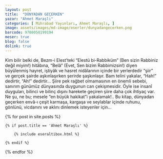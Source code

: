 ```yaml
---
layout: post
title:  "DÜNYADAN GEÇERKEN"
yazar: "Ahmet Maraşlı"
categories: [ Mihrabad Yayınları, Ahmet Maraşlı, ]
image: assets/images/md-image/eserler/dunyadangecerken.png
barcode: 9786058199194
meser: true
blog: false
dolink: true
---
```


Kim bilir belki de, Bezm-i Elest’teki “Elestü bi-Rabbiküm” (Ben sizin Rabbiniz değil miyim!) hitâbına, “Belâ” (Evet, Sen bizim Rabbimizsin!) diyen büyülenmiş hayret, iştiyâk ve hasret nidâlarının içinde bir yerlerdedir “şiir” ve gerçek şairde aşkınlaşırken şerirde şaşkınlaşır. Bam telini yakalar, “Hah!” dedirtir, “Ah!” dedirtir...
Şiire pek rağbet olmamasının en önemli sebebi, sanırım günümüz dünyasında duygunun can çekişmesidir. Öyle ise insanî duyguları, bilinci ve bilinç dışını harekete geçiren şiire daha çok ihtiyaç var.
Ne şu, ne bu; mesele “en büyük hakikat”i yakalamak!..
Bu kitap, dünyadan geçerken envâ-ı çeşit karmaşa, kargaşa ve seylablar içinde ruhunu, gönlünü, vicdanını ve aklını dinlemek isteyenler için...



{% for post in site.posts %}

    {% if post.title == 'Ahmet Maraşlı' %}

        {% include eseraltibox.html %}

    {% endif %}

{% endfor %}
